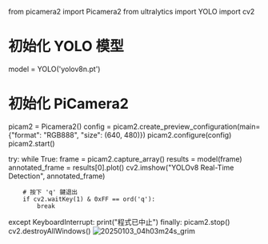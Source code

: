 from picamera2 import Picamera2
from ultralytics import YOLO
import cv2
 
# 初始化 YOLO 模型
model = YOLO('yolov8n.pt')
 
# 初始化 PiCamera2
picam2 = Picamera2()
config = picam2.create_preview_configuration(main={"format": "RGB888", "size": (640, 480)})
picam2.configure(config)
picam2.start()
 
try:
    while True:
        frame = picam2.capture_array()
        results = model(frame)
        annotated_frame = results[0].plot()
        cv2.imshow("YOLOv8 Real-Time Detection", annotated_frame)
 
        # 按下 'q' 鍵退出
        if cv2.waitKey(1) & 0xFF == ord('q'):
            break
 
except KeyboardInterrupt:
    print("程式已中止")
finally:
    picam2.stop()
    cv2.destroyAllWindows()
![20250103_04h03m24s_grim](https://github.com/user-attachments/assets/ac90f453-305b-4629-aa2c-4c4efb4ff2cc)
